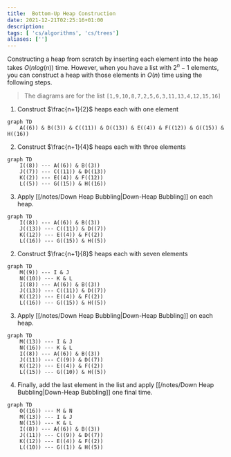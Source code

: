 ```yaml
---
title:  Bottom-Up Heap Construction
date: 2021-12-21T02:25:16+01:00
description: 
tags: [ 'cs/algorithms', 'cs/trees']
aliases: ['']
---
```

Constructing a heap from scratch by inserting each element into the heap takes $O(nlog(n))$ time. However, when you have a list with $2^n-1$ elements, you can construct a heap with those elements in $O(n)$ time using the following steps.

> The diagrams are for the list `[1,9,10,8,7,2,5,6,3,11,13,4,12,15,16]`

1. Construct $\frac{n+1}{2}$ heaps each with one element 
```mermaid
graph TD
	A((6)) & B((3)) & C((11)) & D((13)) & E((4)) & F((12)) & G((15)) & H((16))
```

2. Construct $\frac{n+1}{4}$ heaps each with three elements
```mermaid
graph TD
	I((8)) --- A((6)) & B((3))
	J((7)) --- C((11)) & D((13))
	K((2)) --- E((4)) & F((12))
	L((5)) --- G((15)) & H((16))
```

3. Apply [[/notes/Down Heap Bubbling|Down-Heap Bubbling]] on each heap.

```mermaid
graph TD
	I((8)) --- A((6)) & B((3))
	J((13)) --- C((11)) & D((7))
	K((12)) --- E((4)) & F((2))
	L((16)) --- G((15)) & H((5))
```
2. Construct $\frac{n+1}{8}$ heaps each with seven elements
```mermaid
graph TD
	M((9)) --- I & J
	N((10)) --- K & L
	I((8)) --- A((6)) & B((3))
	J((13)) --- C((11)) & D((7))
	K((12)) --- E((4)) & F((2))
	L((16)) --- G((15)) & H((5))
```

3. Apply [[/notes/Down Heap Bubbling|Down-Heap Bubbling]] on each heap.

```mermaid
graph TD
	M((13)) --- I & J
	N((16)) --- K & L
	I((8)) --- A((6)) & B((3))
	J((11)) --- C((9)) & D((7))
	K((12)) --- E((4)) & F((2))
	L((15)) --- G((10)) & H((5))
```
4. Finally, add the last element in the list and apply [[/notes/Down Heap Bubbling|Down-Heap Bubbling]] one final time.
```mermaid
graph TD
	O((16)) --- M & N
	M((13)) --- I & J
	N((15)) --- K & L
	I((8)) --- A((6)) & B((3))
	J((11)) --- C((9)) & D((7))
	K((12)) --- E((4)) & F((2))
	L((10)) --- G((1)) & H((5))
```